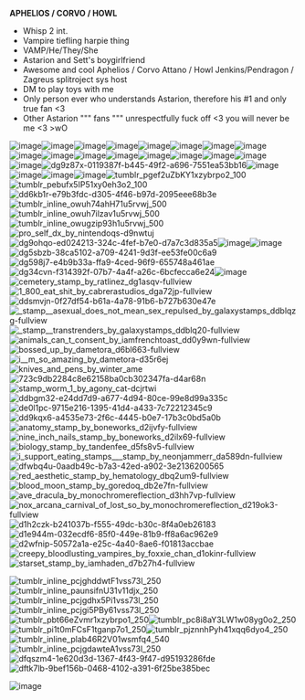 **APHELIOS / CORVO / HOWL**

- Whisp 2 int.
- Vampire tiefling harpie thing
- VAMP/He/They/She
- Astarion and Sett's boygirlfriend
- Awesome and cool Aphelios / Corvo Attano / Howl Jenkins/Pendragon / Zagreus splitroject sys host
- DM to play toys with me
- Only person ever who understands Astarion, therefore his #1 and only true fan <3
- Other Astarion """ fans """ unrespectfully fuck off <3 you will never be me <3 >wO

![image](https://github.com/WeaponoftheFaithful/WeaponoftheFaithful/assets/133136349/6f09d8a0-9aa6-4fdc-a72b-86d571f4b154)![image](https://github.com/WeaponoftheFaithful/WeaponoftheFaithful/assets/133136349/cf267c10-f36c-4955-81c4-41d4ee21d755)![image](https://github.com/WeaponoftheFaithful/WeaponoftheFaithful/assets/133136349/09a6bb80-7e65-4020-937f-d81f0294f7d8)![image](https://github.com/WeaponoftheFaithful/WeaponoftheFaithful/assets/133136349/5d0814ba-3726-44d6-949e-9a706a7c7580)![image](https://github.com/WeaponoftheFaithful/WeaponoftheFaithful/assets/133136349/47b050d1-5e38-4414-ade0-75800f624c80)![image](https://github.com/WeaponoftheFaithful/WeaponoftheFaithful/assets/133136349/ff05afb2-5b26-425b-bfda-dd390121c541)![image](https://github.com/WeaponoftheFaithful/WeaponoftheFaithful/assets/133136349/f7d934d8-65e3-4cbd-9ae9-5599d4a7b6e0)![image](https://github.com/WeaponoftheFaithful/WeaponoftheFaithful/assets/133136349/705bfe05-7b93-4cf2-a309-78f47f8eded2)![image](https://github.com/WeaponoftheFaithful/WeaponoftheFaithful/assets/133136349/1693f9a3-5ad3-4f0a-a31d-d32c7bc05d0f)![image](https://github.com/WeaponoftheFaithful/WeaponoftheFaithful/assets/133136349/3b062a34-1c3e-417e-b798-451498dc0f74)![image](https://github.com/WeaponoftheFaithful/WeaponoftheFaithful/assets/133136349/2bd602a8-e3cc-4e3e-baf9-f506019d94c8)![image](https://github.com/WeaponoftheFaithful/WeaponoftheFaithful/assets/133136349/241a2c6d-cc0e-4114-b16a-a0c2b0357289)![image](https://github.com/WeaponoftheFaithful/WeaponoftheFaithful/assets/133136349/e3cefb76-9334-4cee-b574-2666a9ec2a1f)![image](https://github.com/WeaponoftheFaithful/WeaponoftheFaithful/assets/133136349/8e9672d8-d9d3-493a-946f-5f2c28156bc7)![image](https://github.com/WeaponoftheFaithful/WeaponoftheFaithful/assets/133136349/59f01a31-6b34-4a3e-83f8-df16d071f2e2)![image](https://github.com/WeaponoftheFaithful/WeaponoftheFaithful/assets/133136349/e749bd08-39fc-4680-a353-db1e88947667)![image](https://github.com/WeaponoftheFaithful/WeaponoftheFaithful/assets/133136349/8a321f4a-8624-4370-8638-09419488dea8)![dg9z87x-0119387f-b445-49f2-a696-7551ea53bb16](https://github.com/WeaponoftheFaithful/WeaponoftheFaithful/assets/133136349/9123ef9b-d127-4b4d-97d9-46475076fadd)![image](https://github.com/WeaponoftheFaithful/WeaponoftheFaithful/assets/133136349/6cb5abcd-9ed2-4db8-8668-0d722f5013db)![image](https://github.com/WeaponoftheFaithful/WeaponoftheFaithful/assets/133136349/35f704f0-191f-4d49-ab6b-7b92bff18c27)![image](https://github.com/WeaponoftheFaithful/WeaponoftheFaithful/assets/133136349/d96d9477-11db-4465-975a-7da1d74e3f2a)![image](https://github.com/WeaponoftheFaithful/WeaponoftheFaithful/assets/133136349/1437f166-1596-4920-b8c4-afff265e903d)![tumblr_pgef2uZbKY1xzybrpo2_100](https://github.com/WeaponoftheFaithful/WeaponoftheFaithful/assets/133136349/1c1a1be7-6c4f-4737-8c54-e547bfd4e85f)![tumblr_pebufx5IP51xy0eh3o2_100](https://github.com/WeaponoftheFaithful/WeaponoftheFaithful/assets/133136349/1ca35573-c079-4814-ba0b-cec6817528ff)![dd6kb1r-e79b3fdc-d305-4f46-b97d-2095eee68b3e](https://github.com/WeaponoftheFaithful/WeaponoftheFaithful/assets/133136349/fde78f0b-7333-4adb-93dc-f296b2718ac5)![tumblr_inline_owuh74ahH71u5rvwj_500](https://github.com/WeaponoftheFaithful/WeaponoftheFaithful/assets/133136349/2e1fc5f9-566e-4760-bf92-ba0830ae149f)![tumblr_inline_owuh7ilzav1u5rvwj_500](https://github.com/WeaponoftheFaithful/WeaponoftheFaithful/assets/133136349/b0632354-3f89-4388-b7a4-8fcde2dc2285)![tumblr_inline_owugzip93h1u5rvwj_500](https://github.com/WeaponoftheFaithful/WeaponoftheFaithful/assets/133136349/4fb22b68-3f40-4273-a6da-701ce3fa4c36)![pro_self_dx_by_nintendoqs-d9nwtuj](https://github.com/WeaponoftheFaithful/WeaponoftheFaithful/assets/133136349/dbba8133-43ca-4536-88c5-d36c69a37606)![dg9ohqo-ed024213-324c-4fef-b7e0-d7a7c3d835a5](https://github.com/WeaponoftheFaithful/WeaponoftheFaithful/assets/133136349/d36662af-9b92-42d2-b1dc-c2e3b0a4290e)![image](https://github.com/WeaponoftheFaithful/WeaponoftheFaithful/assets/133136349/08e4f3f6-2f7d-441b-ba19-a7ca10f90e80)![image](https://github.com/WeaponoftheFaithful/WeaponoftheFaithful/assets/133136349/b7d2cd24-f8c0-4b30-8380-a1e58fda8503)![dg5sbzb-38ca5102-a709-4241-9d3f-ee53fe00c6a9](https://github.com/WeaponoftheFaithful/WeaponoftheFaithful/assets/133136349/1142c262-c962-47ac-8782-7b9daa1d6c9c)![dg598j7-e4b9b33a-ffa9-4ced-96f9-655748a461ae](https://github.com/WeaponoftheFaithful/WeaponoftheFaithful/assets/133136349/b43691da-0fda-4f27-ab9f-5e122934d3aa)![dg34cvn-f314392f-07b7-4a4f-a26c-6bcfecca6e24](https://github.com/WeaponoftheFaithful/WeaponoftheFaithful/assets/133136349/e2f13c1f-dbd9-499d-be36-de7c165510c1)![image](https://github.com/WeaponoftheFaithful/WeaponoftheFaithful/assets/133136349/b6c6a179-dca8-4a41-8ff2-55c919b4459b)![cemetery_stamp_by_ratlinez_dg1asqv-fullview](https://github.com/WeaponoftheFaithful/WeaponoftheFaithful/assets/133136349/2cad1bb6-1431-40e6-babf-31bee3b403c4)![1_800_eat_shit_by_cabrerastudios_dga72jp-fullview](https://github.com/WeaponoftheFaithful/WeaponoftheFaithful/assets/133136349/f65e30e3-5438-4983-ac74-f22c8f8c580c)![ddsmvjn-0f27df54-b61a-4a78-91b6-b727b630e47e](https://github.com/WeaponoftheFaithful/WeaponoftheFaithful/assets/133136349/a8ce0938-72ba-4410-9ee3-00fda7184b21)![_stamp__asexual_does_not_mean_sex_repulsed_by_galaxystamps_ddblqzg-fullview](https://github.com/WeaponoftheFaithful/WeaponoftheFaithful/assets/133136349/2e109a2e-4b9a-42a5-ad7a-8030d749725e)![_stamp__transtrenders_by_galaxystamps_ddblq20-fullview](https://github.com/WeaponoftheFaithful/WeaponoftheFaithful/assets/133136349/ba9c34f5-52b7-4d20-848d-26fcd6277d82)![animals_can_t_consent_by_iamfrenchtoast_dd0y9wn-fullview](https://github.com/WeaponoftheFaithful/WeaponoftheFaithful/assets/133136349/099fe5a6-aad2-46f7-8318-47de19726815)![bossed_up_by_dametora_d6bl663-fullview](https://github.com/WeaponoftheFaithful/WeaponoftheFaithful/assets/133136349/bb6244be-8cab-4026-9a6a-d240db8154ac)![i__m_so_amazing_by_dametora-d35r6ej](https://github.com/WeaponoftheFaithful/WeaponoftheFaithful/assets/133136349/442b8d17-247b-44dd-b802-dbbfbf1148a3)![knives_and_pens_by_winter_ame](https://github.com/WeaponoftheFaithful/WeaponoftheFaithful/assets/133136349/3aa4473e-5ec8-446e-84b7-7709a4f5bedf)![723c9db2284c8e62158ba0cb302347fa-d4ar68n](https://github.com/WeaponoftheFaithful/WeaponoftheFaithful/assets/133136349/4cdde8b0-9e0a-472a-935f-52e07da0b3d3)![stamp_worm_1_by_agony_cat-dcjrtwi](https://github.com/WeaponoftheFaithful/WeaponoftheFaithful/assets/133136349/a186200a-21a2-4ac1-b356-5dab3f67340e)![ddbgm32-e24dd7d9-a677-4d94-80ce-99e8d99a335c](https://github.com/WeaponoftheFaithful/WeaponoftheFaithful/assets/133136349/71bad6dc-babe-4ec3-a991-6fbc20433820)![de0l1pc-9715e216-1395-41d4-a433-7c72212345c9](https://github.com/WeaponoftheFaithful/WeaponoftheFaithful/assets/133136349/e0d012fe-411e-4d49-b7d8-7313cf1e3cab)![dd9kqx6-a4535e73-2f6c-4445-b0e7-17b3c0bd5a0b](https://github.com/WeaponoftheFaithful/WeaponoftheFaithful/assets/133136349/0234c7dc-1ede-4457-96ed-63408f2d0938)![anatomy_stamp_by_boneworks_d2ijvfy-fullview](https://github.com/WeaponoftheFaithful/WeaponoftheFaithful/assets/133136349/c3c614ef-2bf7-41a3-accd-d5889ad70207)![nine_inch_nails_stamp_by_boneworks_d2ilx69-fullview](https://github.com/WeaponoftheFaithful/WeaponoftheFaithful/assets/133136349/7e947984-93c0-4adb-aede-83898ebf6709)![biology_stamp_by_tandenfee_d5fs8v5-fullview](https://github.com/WeaponoftheFaithful/WeaponoftheFaithful/assets/133136349/c115b23b-e7be-46d3-8f36-5c6a900468a0)![i_support_eating_stamps___stamp_by_neonjammerr_da589dn-fullview](https://github.com/WeaponoftheFaithful/WeaponoftheFaithful/assets/133136349/e30bf5ab-ec26-4122-bd4d-feccb4286acc)![dfwbq4u-0aadb49c-b7a3-42ed-a902-3e2136200565](https://github.com/WeaponoftheFaithful/WeaponoftheFaithful/assets/133136349/bc88f1bf-11b9-49ef-8a27-ac91fcb5717d)![red_aesthetic_stamp_by_hematology_dbq2um9-fullview](https://github.com/WeaponoftheFaithful/WeaponoftheFaithful/assets/133136349/8f912981-6d47-4305-b45c-06e6c21db4aa)![blood_moon_stamp_by_goredoq_db2e7fn-fullview](https://github.com/WeaponoftheFaithful/WeaponoftheFaithful/assets/133136349/a1b866c9-e3df-403c-8102-e5c1224df985)![ave_dracula_by_monochromereflection_d3hh7vp-fullview](https://github.com/WeaponoftheFaithful/WeaponoftheFaithful/assets/133136349/fe8c5746-8727-4eae-aa6c-31338b99c1fd)![nox_arcana_carnival_of_lost_so_by_monochromereflection_d219ok3-fullview](https://github.com/WeaponoftheFaithful/WeaponoftheFaithful/assets/133136349/125a8a40-88b1-480e-9787-c176ded763cc)![d1h2czk-b241037b-f555-49dc-b30c-8f4a0eb26183](https://github.com/WeaponoftheFaithful/WeaponoftheFaithful/assets/133136349/01adf018-e8cb-4bf0-a23a-7349cbe22499)![d1e944m-032ecdf6-85f0-449e-81b9-ff8a6ac962e9](https://github.com/WeaponoftheFaithful/WeaponoftheFaithful/assets/133136349/dab74f3e-01f8-4fc7-9516-9ceef3296ba2)![d2wfnip-50572a1a-e25c-4a40-8ae6-f01813accbae](https://github.com/WeaponoftheFaithful/WeaponoftheFaithful/assets/133136349/4468413b-c3e5-4de0-ab20-4315bf979abc)![creepy_bloodlusting_vampires_by_foxxie_chan_d1okinr-fullview](https://github.com/WeaponoftheFaithful/WeaponoftheFaithful/assets/133136349/75d99577-a087-4b14-a30f-961b17276bf8)![starset_stamp_by_iamhaden_d7b27h4-fullview](https://github.com/WeaponoftheFaithful/WeaponoftheFaithful/assets/133136349/3e45b234-e537-4a5f-baa8-9928fc89f8f8)

![tumblr_inline_pcjghddwtF1vss73l_250](https://github.com/WeaponoftheFaithful/WeaponoftheFaithful/assets/133136349/5fdad053-fe08-4abc-a113-c73303b047d2)![tumblr_inline_paunsifnU31v11djx_250](https://github.com/WeaponoftheFaithful/WeaponoftheFaithful/assets/133136349/e450555f-ed7e-4be4-a7d7-1249c0c38ff5)![tumblr_inline_pcjgdhx5Pi1vss73l_250](https://github.com/WeaponoftheFaithful/WeaponoftheFaithful/assets/133136349/71808414-60f4-44ca-bf0f-fc0180d04c90)![tumblr_inline_pcjgi5PBy61vss73l_250](https://github.com/WeaponoftheFaithful/WeaponoftheFaithful/assets/133136349/c4f2fdef-576d-4620-aa01-164545ff24dd)![tumblr_pbt66eZvmr1xzybrpo1_250](https://github.com/WeaponoftheFaithful/WeaponoftheFaithful/assets/133136349/85747e34-6ef6-498b-a484-fe9ac2861b64)![tumblr_pc8i8aY3LW1w08yg0o2_250](https://github.com/WeaponoftheFaithful/WeaponoftheFaithful/assets/133136349/638f7afd-3a0e-4027-944f-3fd36b379e40)![tumblr_pi1t0mFCsF1tganp7o1_250](https://github.com/WeaponoftheFaithful/WeaponoftheFaithful/assets/133136349/643bb144-73b8-4c06-8f72-2977bd4beaa8)![tumblr_pjznnhPyh41xqq6dyo4_250](https://github.com/WeaponoftheFaithful/WeaponoftheFaithful/assets/133136349/c2535b50-4fc2-4b65-85f6-718329fc890e)![tumblr_inline_plab46R2V01wsmfq4_540](https://github.com/WeaponoftheFaithful/WeaponoftheFaithful/assets/133136349/f1642951-be50-44e7-a0c4-5794d8a24179)![tumblr_inline_pcjgdawteA1vss73l_250](https://github.com/WeaponoftheFaithful/WeaponoftheFaithful/assets/133136349/d346f0d9-3566-4e2a-890d-671ead79eb76)![dfqszm4-1e620d3d-1367-4f43-9f47-d95193286fde](https://github.com/WeaponoftheFaithful/WeaponoftheFaithful/assets/133136349/2bf9bdd9-265a-4d1c-9902-47fd34e42737)![dftk7lb-9bef156b-0468-4102-a391-6f25be385bec](https://github.com/WeaponoftheFaithful/WeaponoftheFaithful/assets/133136349/24c4910f-e411-48c7-8bb2-9919d7d092af)


![image](https://github.com/WeaponoftheFaithful/WeaponoftheFaithful/assets/133136349/ce99bde6-f946-4f3b-8191-d617b224e8d1)

